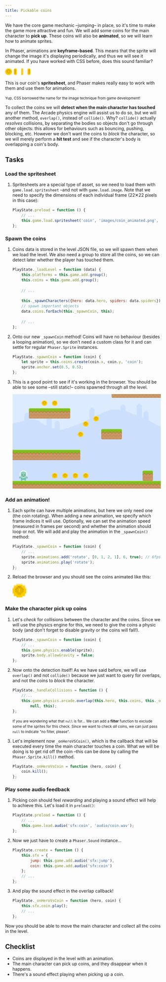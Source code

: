 ```yaml
---
title: Pickable coins
---
```


We have the core game mechanic –jumping– in place, so it's time to make the game more attractive and fun. We will add some coins for the main character to **pick up**. These coins will also be **animated**, so we will learn how to animate sprites.

In Phaser, animations are **keyframe-based**. This means that the sprite will change the image it's displaying periodically, and thus we will see it animated. If you have worked with CSS before, does this sound familiar?

![Coin spritesheet](/assets/platformer/coin_spritesheet.png)

This is our coin's **spritesheet**, and Phaser makes really easy to work with them and use them for animations.

<small>Yup, CSS borrowed the name for the image technique from game development!</small>

To collect the coins we will **detect when the main character has touched** any of them. The Arcade physics engine will assist us to do so, but we will another method, `overlap()`, instead of `collide()`. Why? `collide()` actually _resolves_ collisions, by separating the bodies so objects don't go through other objects: this allows for behaviours such as bouncing, pushing, blocking, etc. However we don't want the coins to _block_ the character, so we will merely perform a **hit test** and see if the character's body is overlapping a coin's body.

## Tasks

### Load the spritesheet

1. Spritesheets are a special type of asset, so we need to load them with `game.load.spritesheet` –and not with `game.load.image`. Note that we need to specify the dimensions of each individual frame (22✕22 pixels in this case):

    ```js
    PlayState.preload = function () {
        // ...
        this.game.load.spritesheet('coin', 'images/coin_animated.png', 22, 22);
    };
    ```

### Spawn the coins

1. Coins data is stored in the level JSON file, so we will spawn them when we load the level. We also need a group to store all the coins, so we can detect later whether the player has touched them.

    ```js
    PlayState._loadLevel = function (data) {
        this.platforms = this.game.add.group();
        this.coins = this.game.add.group();

        // ...

        this._spawnCharacters({hero: data.hero, spiders: data.spiders});
        // spawn important objects
        data.coins.forEach(this._spawnCoin, this);

        // ...
    };
    ```

1. Onto our new `_spawnCoin` method! Coins will have no behaviour (besides a looping animation), so we don't need a custom class for it and can settle for regular `Phaser.Sprite` instances.

    ```js
    PlayState._spawnCoin = function (coin) {
        let sprite = this.coins.create(coin.x, coin.y, 'coin');
        sprite.anchor.set(0.5, 0.5);
    };
    ```

1. This is a good point to see if it's working in the browser. You should be able to see some –still static!– coins spawned through all the level.

    ![Static coins](/assets/platformer/static_coins.png)

### Add an animation!

1. Each sprite can have multiple animations, but here we only need one (the coin rotating). When adding a new animation, we specify which frame indices it will use. Optionally, we can set the animation speed (measured in frames per second) and whether the animation should loop or not. We will add and play the animation in the `_spawnCoin()` method:

    ```js
    PlayState._spawnCoin = function (coin) {
        // ...
        sprite.animations.add('rotate', [0, 1, 2, 1], 6, true); // 6fps, looped
        sprite.animations.play('rotate');
    };
    ```

1. Reload the browser and you should see the coins animated like this:

    ![Animated coin](/assets/platformer/animated_coin.gif)

### Make the character pick up coins

1. Let's _check_ for collisions between the character and the coins. Since we will use the physics engine for this, we need to give the coins a physic body (and don't forget to disable gravity or the coins will fall!).

    ```js
    PlayState._spawnCoin = function (coin) {
        // ...
        this.game.physics.enable(sprite);
        sprite.body.allowGravity = false;
    };
    ```

1. Now onto the detection itself! As we have said before, we will use `overlap()` and not `collide()` because we just want to query for overlaps, and not the coins to _block_ the character.

    ```js
    PlayState._handleCollisions = function () {
        //...
        this.game.physics.arcade.overlap(this.hero, this.coins, this._onHeroVsCoin,
            null, this);
    };
    ```

    <small>If you are wondering what that `null` is for… We can add a **filter** function to exclude some of the sprites for this check. Since we want to check _all_ coins, we can just pass `null` to indicate "no filter, please".</small>

1. Let's implement now `_onHeroVSCoin()`, which is the callback that will be executed every time the main character touches a coin. What we will be doing is to get rid off the coin –this can be done by calling the `Phaser.Sprite.kill()` method.

    ```js
    PlayState._onHeroVsCoin = function (hero, coin) {
        coin.kill();
    };
    ```

### Play some audio feedback

1. Picking coin should feel _rewarding_ and playing a sound effect will help to achieve this. Let's load it in `preload()`:

    ```js
    PlayState.preload = function () {
        // ...
        this.game.load.audio('sfx:coin', 'audio/coin.wav');
    };
    ```

1. Now we just have to create a `Phaser.Sound` instance…

    ```js
    PlayState.create = function () {
        this.sfx = {
            jump: this.game.add.audio('sfx:jump'),
            coin: this.game.add.audio('sfx:coin')
        };
        // ...
    };
    ```

1. And play the sound effect in the overlap callback!

    ```js
    PlayState._onHeroVsCoin = function (hero, coin) {
        this.sfx.coin.play();
        // ...
    };
    ```

Now you should be able to move the main character and collect all the coins in the level.

## Checklist

- Coins are displayed in the level with an animation.
- The main character can pick up coins, and they disappear when it happens.
- There's a sound effect playing when picking up a coin.

